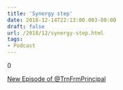 ```yaml
---
title: 'Synergy step'
date: 2018-12-14T22:13:00.003-08:00
draft: false
url: /2018/12/synergy-step.html
tags: 
- Podcast
---
```


  

0

  

[New Episode of @TrnFrmPrincipal](http://traffic.libsyn.com/transformativeprincipal/Synergy_step.mp3?dest-id=172010)
